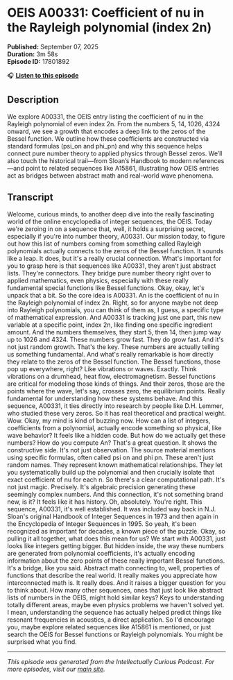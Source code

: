 # OEIS A00331: Coefficient of nu in the Rayleigh polynomial (index 2n)

**Published:** September 07, 2025  
**Duration:** 3m 58s  
**Episode ID:** 17801892

🎧 **[Listen to this episode](https://intellectuallycurious.buzzsprout.com/2529712/episodes/17801892-oeis-a00331-coefficient-of-nu-in-the-rayleigh-polynomial-index-2n)**

## Description

We explore A00331, the OEIS entry listing the coefficient of nu in the Rayleigh polynomial of even index 2n. From the numbers 5, 14, 1026, 4324 onward, we see a growth that encodes a deep link to the zeros of the Bessel function. We outline how these coefficients are constructed via standard formulas (psi_on and phi_pn) and why this sequence helps connect pure number theory to applied physics through Bessel zeros. We’ll also touch the historical trail—from Sloan’s Handbook to modern references—and point to related sequences like A15861, illustrating how OEIS entries act as bridges between abstract math and real-world wave phenomena. 

## Transcript

Welcome, curious minds, to another deep dive into the really fascinating world of the online encyclopedia of integer sequences, the OEIS. Today we're zeroing in on a sequence that, well, it holds a surprising secret, especially if you're into number theory, A00331. Our mission today, to figure out how this list of numbers coming from something called Rayleigh polynomials actually connects to the zeros of the Bessel function. It sounds like a leap. It does, but it's a really crucial connection. What's important for you to grasp here is that sequences like A00331, they aren't just abstract lists. They're connectors. They bridge pure number theory right over to applied mathematics, even physics, especially with these really fundamental special functions like Bessel functions. Okay, okay, let's unpack that a bit. So the core idea is A00331. An is the coefficient of nu in the Rayleigh polynomial of index 2n. Right, so for anyone maybe not deep into Rayleigh polynomials, you can think of them as, I guess, a specific type of mathematical expression. And A00331 is tracking just one part, this new variable at a specific point, index 2n, like finding one specific ingredient amount. And the numbers themselves, they start 5, then 14, then jump way up to 1026 and 4324. These numbers grow fast. They do grow fast. And it's not just random growth. That's the key. These numbers are actually telling us something fundamental. And what's really remarkable is how directly they relate to the zeros of the Bessel function. The Bessel functions, those pop up everywhere, right? Like vibrations or waves. Exactly. Think vibrations on a drumhead, heat flow, electromagnetism. Bessel functions are critical for modeling those kinds of things. And their zeros, those are the points where the wave, let's say, crosses zero, the equilibrium points. Really fundamental for understanding how these systems behave. And this sequence, A00331, it ties directly into research by people like D.H. Lemmer, who studied these very zeros. So it has real theoretical and practical weight. Wow. Okay, my mind is kind of buzzing now. How can a list of integers, coefficients from a polynomial, actually encode something so physical, like wave behavior? It feels like a hidden code. But how do we actually get these numbers? How do you compute An? That's a great question. It shows the constructive side. It's not just observation. The source material mentions using specific formulas, often called psi on and phi pn. These aren't just random names. They represent known mathematical relationships. They let you systematically build up the polynomial and then crucially isolate that exact coefficient of nu for each n. So there's a clear computational path. It's not just magic. Precisely. It's algebraic precision generating these seemingly complex numbers. And this connection, it's not something brand new, is it? It feels like it has history. Oh, absolutely. You're right. This sequence, A00331, it's well established. It was included way back in N.J. Sloan's original Handbook of Integer Sequences in 1973 and then again in the Encyclopedia of Integer Sequences in 1995. So yeah, it's been recognized as important for decades, a known piece of the puzzle. Okay, so pulling it all together, what does this mean for us? We start with A00331, just looks like integers getting bigger. But hidden inside, the way these numbers are generated from polynomial coefficients, it's actually encoding information about the zero points of these really important Bessel functions. It's a bridge, like you said. Abstract math connecting to, well, properties of functions that describe the real world. It really makes you appreciate how interconnected math is. It really does. And it raises a bigger question for you to think about. How many other sequences, ones that just look like abstract lists of numbers in the OEIS, might hold similar keys? Keys to understanding totally different areas, maybe even physics problems we haven't solved yet. I mean, understanding the sequence has actually helped predict things like resonant frequencies in acoustics, a direct application. So I'd encourage you, maybe explore related sequences like A15861 is mentioned, or just search the OEIS for Bessel functions or Rayleigh polynomials. You might be surprised what you find.

---
*This episode was generated from the Intellectually Curious Podcast. For more episodes, visit our [main site](https://intellectuallycurious.buzzsprout.com).*
